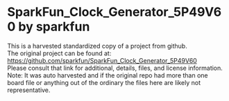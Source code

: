 
# SparkFun_Clock_Generator_5P49V60 by sparkfun  
This is a harvested standardized copy of a project from github.  
The original project can be found at:  
https://github.com/sparkfun/SparkFun_Clock_Generator_5P49V60  
Please consult that link for additional, details, files, and license information.  
Note: It was auto harvested and if the original repo had more than one board file or anything out of the ordinary the files here are likely not representative.  
    